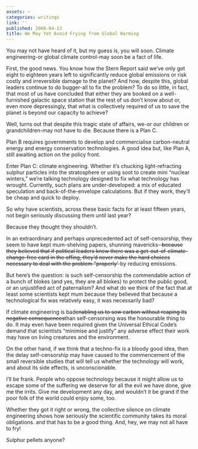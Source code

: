 ```yaml
---
assets: ~
categories: writings
link: ''
published: 2008-04-13
title: We May Yet Avoid Frying from Global Warming
---
```

You may not have heard of it, but my guess is, you will soon. Climate
engineering-or global climate control-may soon be a fact of life.

First, the good news. You know how the Stern Report said we’ve only got
eight to eighteen years left to significantly reduce global emissions or
risk costly and irreversible damage to the planet? And how, despite
this, global leaders continue to do bugger-all to fix the problem? To do
so little, in fact, that most of us have concluded that either they are
booked on a well-furnished galactic space station that the rest of us
don’t know about or, even more depressingly, that what is collectively
required of us to save the planet is beyond our capacity to achieve?

Well, turns out that despite this tragic state of affairs, we-or our
children or grandchildren-may not have to die. Because there is a Plan
C.

Plan B requires governments to develop and commercialise carbon-neutral
energy and energy conservation technologies. A good idea but, like Plan
A, still awaiting action on the policy front.

Enter Plan C: climate engineering. Whether it’s chucking
light-refracting sulphur particles into the stratosphere or using soot
to create mini “nuclear winters,” we’re talking technology designed to
fix what technology has wrought. Currently, such plans are
under-developed: a mix of educated speculation and back-of-the-envelope
calculations. But if they work, they’ll be cheap and quick to deploy.

So why have scientists, across these basic facts for at least fifteen
years, not begin seriously discussing them until last year?

Because they thought they shouldn’t.

In an extraordinary and perhaps unprecedented act of self-censorship,
they seem to have kept mum-shelving papers, shunning mavericks~~-
because they believed that if political leaders knew there was a
get-out-of-climate-change-free card in the offing, they‘d never make the
hard choices necessary to deal with the problem "properly’~~-by reducing
emissions.

But here’s the question: is such self-censorship the commendable action
of a bunch of blokes (and yes, they are all blokes) to protect the
public good, or an unjustified act of paternalism? And what do we think
of the fact that at least some scientists kept mum because they believed
that because a technological fix was relatively easy, it was necessarily
bad?

If climate engineering is bad~~~~enabling us to sow carbon without
reaping its negative consequences~~~~than self-censorsing was the
honourable thing to do. It may even have been required given the
Universal Ethical Code’s demand that scientists “minimise and justify”
any adverse effect their work may have on living creatures and the
environment.

On the other hand, if we think that a techno-fix is a bloody good idea,
then the delay self-censorship may have caused to the commencement of
the small reversible studies that will tell us whether the technology
will work, and about its side effects, is unconscionable.

I’ll be frank. People who oppose technology because it might allow us to
escape some of the suffering we deserve for all the evil we have done,
give me the irrits. Give me development any day, and wouldn’t it be
grand if the poor folk of the world could enjoy some, too.

Whether they got it right or wrong, the collective silence on climate
engineering shows how seriously the scientific community takes its moral
obligations. and that has to be a good thing. And, hey, we may not all
have to fry!

Sulphur pellets anyone?